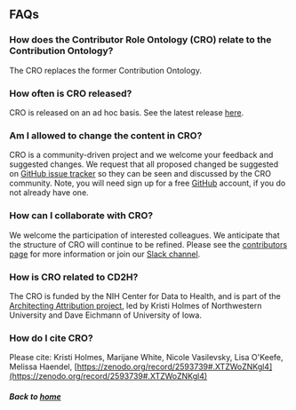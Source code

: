 ---
---
## FAQs

### How does the Contributor Role Ontology (CRO) relate to the Contribution Ontology?
The CRO replaces the former Contribution Ontology.

### How often is CRO released?
CRO is released on an ad hoc basis. See the latest release [here](https://github.com/data2health/contributor-role-ontology/releases).

### Am I allowed to change the content in CRO?
CRO is a community-driven project and we welcome your feedback and suggested changes. We request that all proposed changed be suggested on [GitHub issue tracker](https://github.com/data2health/contributor-role-ontology) so they can be seen and discussed by the CRO community. Note, you will need sign up for a free [GitHub](https:github.com) account, if you do not already have one.

### How can I collaborate with CRO?
We welcome the participation of interested colleagues. We anticipate that the structure of CRO will continue to be refined. Please see the [contributors page](https://data2health.github.io/contributor-role-ontology/pages/contributors.html) for more information or join our [Slack channel](https://cd2h.slack.com/?redir=%2Fmessages%2FCE75A2EF3).

### How is CRO related to CD2H?
The CRO is funded by the NIH Center for Data to Health, and is part of the [Architecting Attribution project](https://github.com/data2health/architecting_attribution), led by Kristi Holmes of Northwestern University and Dave Eichmann of University of Iowa.

### How do I cite CRO?
Please cite: Kristi Holmes, Marijane White, Nicole Vasilevsky, Lisa O'Keefe, Melissa Haendel, [https://zenodo.org/record/2593739#.XTZWoZNKgl4](https://zenodo.org/record/2593739#.XTZWoZNKgl4)

##### Back to [home](https://data2health.github.io/contributor-role-ontology/)
